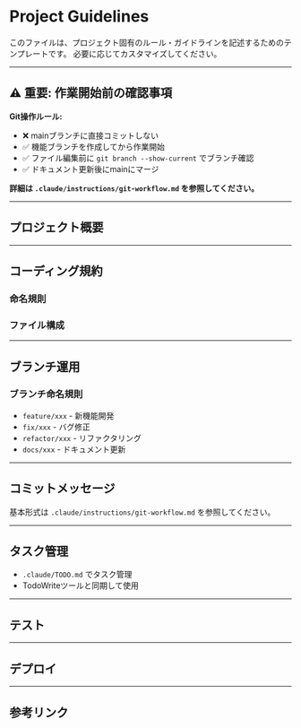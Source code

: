 # Project Guidelines

このファイルは、プロジェクト固有のルール・ガイドラインを記述するためのテンプレートです。
必要に応じてカスタマイズしてください。

---

## ⚠️ 重要: 作業開始前の確認事項

**Git操作ルール:**
- ❌ mainブランチに直接コミットしない
- ✅ 機能ブランチを作成してから作業開始
- ✅ ファイル編集前に `git branch --show-current` でブランチ確認
- ✅ ドキュメント更新後にmainにマージ

**詳細は `.claude/instructions/git-workflow.md` を参照してください。**

---

## プロジェクト概要

<!-- プロジェクトの目的、主な機能、技術スタックなどを記述 -->

---

## コーディング規約

<!-- プロジェクト固有のコーディング規約を記述 -->

### 命名規則

<!-- 変数名、関数名、クラス名などの命名規則 -->

### ファイル構成

<!-- ディレクトリ構造、ファイル配置のルール -->

---

## ブランチ運用

<!-- プロジェクト固有のブランチ運用ルール -->

### ブランチ命名規則

- `feature/xxx` - 新機能開発
- `fix/xxx` - バグ修正
- `refactor/xxx` - リファクタリング
- `docs/xxx` - ドキュメント更新

---

## コミットメッセージ

<!-- プロジェクト固有のコミットメッセージ形式 -->

基本形式は `.claude/instructions/git-workflow.md` を参照してください。

---

## タスク管理

<!-- プロジェクトのタスク管理方法 -->

- `.claude/TODO.md` でタスク管理
- TodoWriteツールと同期して使用

---

## テスト

<!-- テスト方針、テストの実行方法 -->

---

## デプロイ

<!-- デプロイ手順、注意事項 -->

---

## 参考リンク

<!-- プロジェクト関連のドキュメント、リポジトリへのリンク -->
